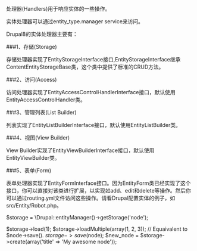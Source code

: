 处理器(Handlers)用于响应实体的一些操作。

实体处理器可以通过entity_type.manager service来访问。

Drupal8的实体处理器主要有：
  
###1、存储(Storage)

存储处理器实现了EntityStorageInterface接口,EntityStorageInterface继承ContentEntityStorageBase类，这个类中提供了标准的CRUD方法。

 
###2、访问(Access)

访问处理器实现了EntityAccessControlHandlerInterface接口，默认使用EntityAccessControlHandler类。

 
###3、管理列表(List Builder)

列表实现了EntityListBuilderInterface接口，默认使用EntityListBuilder类。

 
###4、视图(View Builder)

View Builder实现了EntityViewBuilderInterface接口，默认使用EntityViewBuilder类。

 
###5、表单(Form)

表单处理器实现了EntityFormInterface接口。因为EntityForm类已经实现了这个接口，你可以直接对该类进行扩展，以实现如add、edit和delete等操作。然后你可以通过routing.yml文件访问这些操作。请看Drupal配置实体的例子，如src/Entity/Robot.php。

$storage = \Drupal::entityManager()->getStorage('node');

$storage->load(1);
$storage->loadMultiple(array(1, 2, 3));
// Equaivalent to $node->save().
$storage->save($node);
$new_node = $storage->create(array('title' => 'My awesome node'));